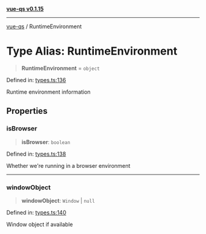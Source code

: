 [**vue-qs v0.1.15**](../README.md)

***

[vue-qs](../README.md) / RuntimeEnvironment

# Type Alias: RuntimeEnvironment

> **RuntimeEnvironment** = `object`

Defined in: [types.ts:136](https://github.com/iamsomraj/vue-qs/blob/a3913bb25b71fcd11c340c11649682158fe4657a/src/types.ts#L136)

Runtime environment information

## Properties

### isBrowser

> **isBrowser**: `boolean`

Defined in: [types.ts:138](https://github.com/iamsomraj/vue-qs/blob/a3913bb25b71fcd11c340c11649682158fe4657a/src/types.ts#L138)

Whether we're running in a browser environment

***

### windowObject

> **windowObject**: `Window` \| `null`

Defined in: [types.ts:140](https://github.com/iamsomraj/vue-qs/blob/a3913bb25b71fcd11c340c11649682158fe4657a/src/types.ts#L140)

Window object if available
